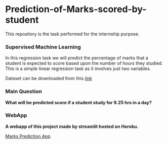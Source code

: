 # Prediction-of-Marks-scored-by-student
This repository is the task performed for the internship purpose.


### Supervised Machine Learning

In this regression task we will predict the percentage of marks that a student is expected to score based upon the number of hours they studied. This is a simple linear regression task as it involves just two variables.

Dataset can be downloaded from this <a href="https://raw.githubusercontent.com/SoleCodr/Prediction-of-Marks-scored-by-student/master/Data.txt?token=AGEY7MBIGAHSIIG6U7BN7ES7FWEOO">link</a>

### Main Question
<b>What will be predicted score if a student study for 9.25 hrs in a day? </b>

### WebApp
**A webapp of this project made by streamlit hosted on Heroku.**

[Marks Prediction App](https://marks-prediction1.herokuapp.com/)
